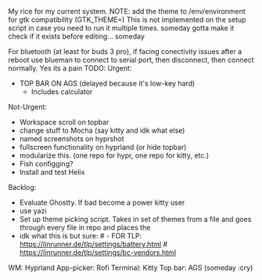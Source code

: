 My rice for my current system.
NOTE: add the theme to /env/environment for gtk compatibility (GTK_THEME=)
This is not implemented on the setup script in case you need to run it multiple times. someday gotta make it check if it exists before editing... someday

For bluetooth (at least for buds 3 pro), if facing conectivity issues after a reboot use blueman to connect to serial port, then disconnect, then connect normally. Yes its a pain
TODO: 
Urgent:
- TOP BAR ON AGS (delayed because it's low-key hard)
    - Includes calculator

Not-Urgent:
- Workspace scroll on topbar
- change stuff to Mocha (say kitty and idk what else)
- named screenshots on hyprshot
- fullscreen functionality on hyprland (or hide topbar)
- modularize this. (one repo for hypr, one repo for kitty, etc.)
- Fish configging? 
- Install and test Helix

Backlog:
- Evaluate Ghostty. If bad become a power kitty user
- use yazi 
- Set up theme picking script. Takes in set of themes from a file and goes through every file in repo and places the
- idk what this is but sure: # - FOR TLP: https://linrunner.de/tlp/settings/battery.html # https://linrunner.de/tlp/settings/bc-vendors.html

WM: Hyprland
App-picker: Rofi
Terminal: Kitty 
Top bar: AGS (someday :cry)